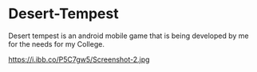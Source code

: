 # Desert-Tempest

Desert tempest is an android mobile game that is being developed by me for the needs for my College.

https://i.ibb.co/P5C7gw5/Screenshot-2.jpg
